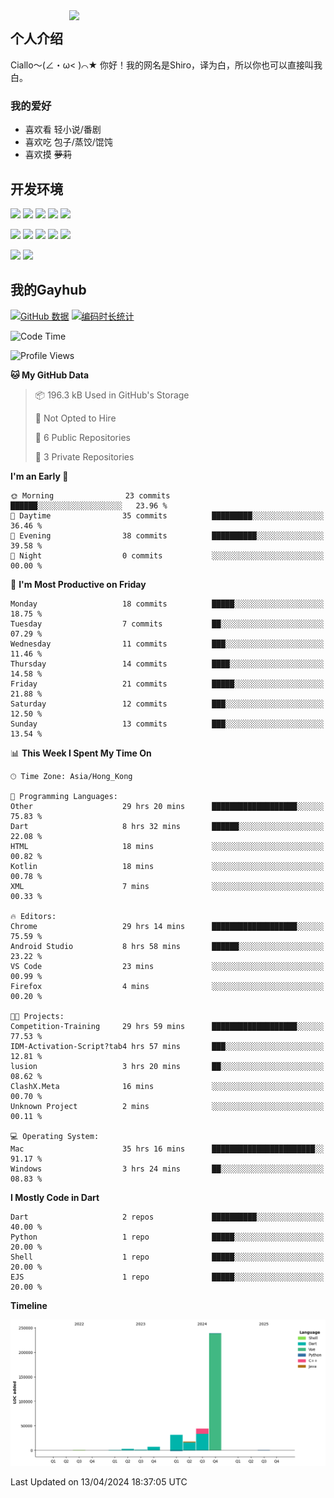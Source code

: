 <img align='right' src='https://img2.moeblog.vip/images/eCva.png' width='410px'>

## 个人介绍
Ciallo～(∠・ω< )⌒★ 你好！我的网名是Shiro，译为白，所以你也可以直接叫我白。

### 我的爱好

* 喜欢看 轻小说/番剧
* 喜欢吃 包子/蒸饺/馄饨
* 喜欢摸 ~~萝莉~~

## 开发环境
[![](https://img.shields.io/badge/Windows-11-blue?style=flat-square&logo=windows&logoColor=white)](https://www.microsoft.com/windows/get-windows-11)
[![](https://img.shields.io/badge/Macos-Sonoma-black?style=flat-square&logo=apple&logoColor=white)](https://www.apple.com/hk/en/macos/sonoma/)
[![](https://img.shields.io/badge/Debian-12-d0024d?style=flat-square&logo=debian&logoColor=white)](https://www.debian.org/)
[![](https://img.shields.io/badge/AlmaLinux-9-0f4266?style=flat-square&logo=almalinux&logoColor=white)](https://almalinux.org/)
[![](https://img.shields.io/badge/Windows%20Server-2012-blue?style=flat-square&logo=windows&logoColor=white)](https://www.microsoft.com/windows-server)

[![](https://img.shields.io/badge/Vivobook-PRO_16-f45a00?style=flat-square&logo=RepublicofGamers&logoColor=white)](https://www.asus.com.cn/laptops/for-creators/vivobook/vivobook-pro-16-oled-k6602/)
[![](https://img.shields.io/badge/Mac_Studio-M1_Max-black?style=flat-square&logo=apple&logoColor=white)](https://www.apple.com/hk/en/mac-studio/)
[![](https://img.shields.io/badge/Mi-MIX4-f45a00?style=flat-square&logo=xiaomi&logoColor=white)](https://www.mi.com/)
[![](https://img.shields.io/badge/SONY-WF1000XM4-f3c74a?style=flat-square)](https://www.sony.com.hk/zh/headphones/products/wf-1000xm4)
[![](https://img.shields.io/badge/Yubikey-5_NFC-9bc930?style=flat-square&logo=yubico&logoColor=9bc930)](https://www.yubico.com/hk/product/yubikey-5-nfc/)

[![](https://img.shields.io/badge/IDE-Visual_Studio_Code-blue?style=flat-square&logo=visual-studio-code&logoColor=white)](https://code.visualstudio.com/)
[![](https://img.shields.io/badge/IDE-JetBrains-black?style=flat-square&logo=jetbrains&logoColor=white)](https://code.visualstudio.com/)
## 我的Gayhub
[![GitHub 数据](https://github-readme-stats.vercel.app/api?username=verymoe)]()
[![编码时长统计](https://github-readme-stats.vercel.app/api/wakatime?username=shiro)]()

<!--START_SECTION:waka-->
![Code Time](http://img.shields.io/badge/Code%20Time-452%20hrs%2018%20mins-blue)

![Profile Views](http://img.shields.io/badge/Profile%20Views-8-blue)

**🐱 My GitHub Data** 

> 📦 196.3 kB Used in GitHub's Storage 
 > 
> 🚫 Not Opted to Hire
 > 
> 📜 6 Public Repositories 
 > 
> 🔑 3 Private Repositories 
 > 
**I'm an Early 🐤** 

```text
🌞 Morning                23 commits          ██████░░░░░░░░░░░░░░░░░░░   23.96 % 
🌆 Daytime                35 commits          █████████░░░░░░░░░░░░░░░░   36.46 % 
🌃 Evening                38 commits          ██████████░░░░░░░░░░░░░░░   39.58 % 
🌙 Night                  0 commits           ░░░░░░░░░░░░░░░░░░░░░░░░░   00.00 % 
```
📅 **I'm Most Productive on Friday** 

```text
Monday                   18 commits          █████░░░░░░░░░░░░░░░░░░░░   18.75 % 
Tuesday                  7 commits           ██░░░░░░░░░░░░░░░░░░░░░░░   07.29 % 
Wednesday                11 commits          ███░░░░░░░░░░░░░░░░░░░░░░   11.46 % 
Thursday                 14 commits          ████░░░░░░░░░░░░░░░░░░░░░   14.58 % 
Friday                   21 commits          █████░░░░░░░░░░░░░░░░░░░░   21.88 % 
Saturday                 12 commits          ███░░░░░░░░░░░░░░░░░░░░░░   12.50 % 
Sunday                   13 commits          ███░░░░░░░░░░░░░░░░░░░░░░   13.54 % 
```


📊 **This Week I Spent My Time On** 

```text
🕑︎ Time Zone: Asia/Hong_Kong

💬 Programming Languages: 
Other                    29 hrs 20 mins      ███████████████████░░░░░░   75.83 % 
Dart                     8 hrs 32 mins       ██████░░░░░░░░░░░░░░░░░░░   22.08 % 
HTML                     18 mins             ░░░░░░░░░░░░░░░░░░░░░░░░░   00.82 % 
Kotlin                   18 mins             ░░░░░░░░░░░░░░░░░░░░░░░░░   00.78 % 
XML                      7 mins              ░░░░░░░░░░░░░░░░░░░░░░░░░   00.33 % 

🔥 Editors: 
Chrome                   29 hrs 14 mins      ███████████████████░░░░░░   75.59 % 
Android Studio           8 hrs 58 mins       ██████░░░░░░░░░░░░░░░░░░░   23.22 % 
VS Code                  23 mins             ░░░░░░░░░░░░░░░░░░░░░░░░░   00.99 % 
Firefox                  4 mins              ░░░░░░░░░░░░░░░░░░░░░░░░░   00.20 % 

🐱‍💻 Projects: 
Competition-Training     29 hrs 59 mins      ███████████████████░░░░░░   77.53 % 
IDM-Activation-Script?tab4 hrs 57 mins       ███░░░░░░░░░░░░░░░░░░░░░░   12.81 % 
lusion                   3 hrs 20 mins       ██░░░░░░░░░░░░░░░░░░░░░░░   08.62 % 
ClashX.Meta              16 mins             ░░░░░░░░░░░░░░░░░░░░░░░░░   00.70 % 
Unknown Project          2 mins              ░░░░░░░░░░░░░░░░░░░░░░░░░   00.11 % 

💻 Operating System: 
Mac                      35 hrs 16 mins      ███████████████████████░░   91.17 % 
Windows                  3 hrs 24 mins       ██░░░░░░░░░░░░░░░░░░░░░░░   08.83 % 
```

**I Mostly Code in Dart** 

```text
Dart                     2 repos             ██████████░░░░░░░░░░░░░░░   40.00 % 
Python                   1 repo              █████░░░░░░░░░░░░░░░░░░░░   20.00 % 
Shell                    1 repo              █████░░░░░░░░░░░░░░░░░░░░   20.00 % 
EJS                      1 repo              █████░░░░░░░░░░░░░░░░░░░░   20.00 % 
```



**Timeline**

![Lines of Code chart](https://raw.githubusercontent.com/verymoe/verymoe/main/assets/bar_graph.png)


 Last Updated on 13/04/2024 18:37:05 UTC
<!--END_SECTION:waka-->
